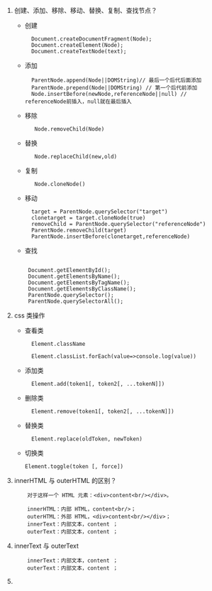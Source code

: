 1.  创建、添加、移除、移动、替换、复制、查找节点？

    - 创建
      ```
        Document.createDocumentFragment(Node);
        Document.createElement(Node);
        Document.createTextNode(text);
      ```
    - 添加

      ```
        ParentNode.append(Node||DOMString)// 最后一个后代后面添加
        ParentNode.prepend(Node||DOMString) // 第一个后代前添加
        Node.insertBefore(newNode,referenceNode||null) // referenceNode前插入，null就在最后插入
      ```

    - 移除

      ```
         Node.removeChild(Node)
      ```

    - 替换

      ```
         Node.replaceChild(new,old)
      ```

    - 复制

      ```
         Node.cloneNode()
      ```

    - 移动

      ```
        target = ParentNode.querySelector("target")
        clonetarget = target.cloneNode(true)
        removeChild = ParentNode.querySelector("referenceNode")
        ParentNode.removeChild(target)
        ParentNode.insertBefore(clonetarget,referenceNode)
      ```

    - 查找

      ```

       Document.getElementById();
       Document.getElementsByName();
       Document.getElementsByTagName();
       Document.getElementsByClassName();
       ParentNode.querySelector();
       ParentNode.querySelectorAll();

      ```

2.  css 类操作

    - 查看类

      ```
        Element.className

        Element.classList.forEach(value=>console.log(value))
      ```

    - 添加类

      ```
        Element.add(token1[, token2[, ...tokenN]])
      ```

    - 删除类

      ```
        Element.remove(token1[, token2[, ...tokenN]])
      ```

    - 替换类

      ```
        Element.replace(oldToken, newToken)
      ```

    - 切换类

      ```
      Element.toggle(token [, force])
      ```

3.  innerHTML 与 outerHTML 的区别？

    ```
        对于这样一个 HTML 元素：<div>content<br/></div>。

        innerHTML：内部 HTML，content<br/>；
        outerHTML：外部 HTML，<div>content<br/></div>；
        innerText：内部文本，content ；
        outerText：内部文本，content ；
    ```

4.  innerText 与 outerText

    ```
        innerText：内部文本，content ；
        outerText：内部文本，content ；
    ```
5. 
